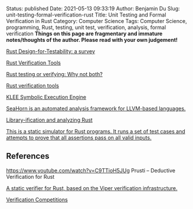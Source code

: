 Status: published
Date: 2021-05-13 09:33:19
Author: Benjamin Du
Slug: unit-testing-formal-verification-rust
Title: Unit Testing and Formal Verification in Rust
Category: Computer Science
Tags: Computer Science, programming, Rust, testing, unit test, verification, analysis, formal verification
**Things on this page are fragmentary and immature notes/thoughts of the author. Please read with your own judgement!**

[Rust Design-for-Testability: a survey](https://alastairreid.github.io/rust-testability/)

[Rust Verification Tools](https://project-oak.github.io/rust-verification-tools/)

[Rust testing or verifying: Why not both?](https://alastairreid.github.io/why-not-both/)

[Rust verification tools](https://alastairreid.github.io/rust-verification-tools/#:~:text=Prusti%20is%20a%20really%20interesting,to%20help%20it%20verify%20code.)

[KLEE Symbolic Execution Engine](https://github.com/klee/klee)

[SeaHorn is an automated analysis framework for LLVM-based languages.](https://github.com/seahorn/seahorn)

[Library-ification and analyzing Rust](http://smallcultfollowing.com/babysteps/blog/2020/04/09/libraryification/)

[This is a static simulator for Rust programs. It runs a set of test cases and attempts to prove that all assertions pass on all valid inputs.](https://github.com/GaloisInc/crucible/tree/master/crux-mir)

## References 

https://www.youtube.com/watch?v=C9TTioH5JUg
Prusti – Deductive Verification for Rust

[A static verifier for Rust, based on the Viper verification infrastructure.](https://github.com/viperproject/prusti-dev)

[Verification Competitions](https://alastairreid.github.io/verification-competitions/)
